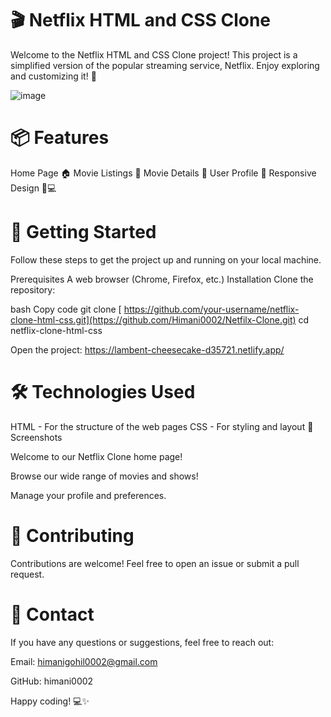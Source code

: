 
<h1>🎬 Netflix HTML and CSS Clone</h1>


Welcome to the Netflix HTML and CSS Clone project! This project is a simplified version of the popular streaming service, Netflix. Enjoy exploring and customizing it! 🌟

![image](https://user-images.githubusercontent.com/79099734/156505537-8e28ee14-dd20-4299-9eea-984d7068c7fd.png)

<h1>📦 Features</h1>

Home Page 🏠
Movie Listings 🎥
Movie Details 📄
User Profile 👤
Responsive Design 📱💻

<h1>🚀 Getting Started</h1>

Follow these steps to get the project up and running on your local machine.

Prerequisites
A web browser (Chrome, Firefox, etc.)
Installation
Clone the repository:

bash
Copy code
git clone [ https://github.com/your-username/netflix-clone-html-css.git](https://github.com/Himani0002/Netfilx-Clone.git)
cd netflix-clone-html-css

Open the project:
https://lambent-cheesecake-d35721.netlify.app/

<h1>🛠️ Technologies Used</h1>

HTML - For the structure of the web pages
CSS - For styling and layout
📸 Screenshots

Welcome to our Netflix Clone home page!


Browse our wide range of movies and shows!


Manage your profile and preferences.

<h1>🤝 Contributing </h1>

Contributions are welcome! Feel free to open an issue or submit a pull request.

<h1>📧 Contact </h1>

If you have any questions or suggestions, feel free to reach out:

Email: himanigohil0002@gmail.com

GitHub: himani0002

Happy coding! 💻✨

